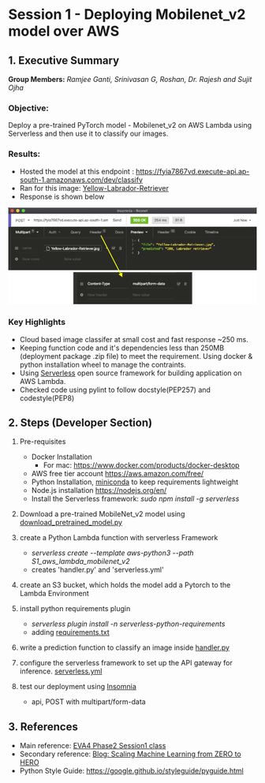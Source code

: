 # Session 1 - Deploying Mobilenet_v2 model over AWS

## 1. Executive Summary
**Group Members:** *Ramjee Ganti, Srinivasan G, Roshan, Dr. Rajesh and Sujit Ojha* 

### **Objective**:

Deploy a pre-trained PyTorch model - Mobilenet_v2 on AWS Lambda using Serverless and then use it to classify our images. 

### **Results**:

- Hosted the model at this endpoint : https://fyia7867vd.execute-api.ap-south-1.amazonaws.com/dev/classify
- Ran for this image: [Yellow-Labrador-Retriever](data/Yellow-Labrador-Retriever.jpg)
- Response is shown below 
<img src=api_response_insomnia_snapshots.png>


### **Key Highlights**
- Cloud based image classifer at small cost and fast response ~250 ms.
- Keeping function code and it's dependencies less than 250MB (deployment package .zip file) to meet the requirement. Using docker & python installation wheel to manage the contraints.
- Using [Serverless](https://www.serverless.com/) open source framework for building application on AWS Lambda.
- Checked code using pylint to follow docstyle(PEP257) and codestyle(PEP8)



## 2. Steps (Developer Section)
1. Pre-requisites
    - Docker Installation 
        - For mac: https://www.docker.com/products/docker-desktop
    - AWS free tier account https://aws.amazon.com/free/
    - Python Installation, [miniconda](https://docs.conda.io/en/latest/miniconda.html) to keep requirements lightweight
    - Node.js installation https://nodejs.org/en/
    - Install the Serverless framework: *sudo npm install -g serverless*

2. Download a pre-trained MobileNet_v2 model using [download_pretrained_model.py](download_pretrained_model.py)
3. create a Python Lambda function with serverless Framework
    - *serverless create --template aws-python3 --path S1_aws_lambda_mobilenet_v2*
    - creates 'handler.py' and 'serverless.yml'
4. create an S3 bucket, which holds the model
add a Pytorch to the Lambda Environment 
5. install python requirements plugin
    - *serverless plugin install -n serverless-python-requirements*
    - adding [requirements.txt](requirements.txt)
6. write a prediction function to classify an image inside [handler.py](handler.py)
6. configure the serverless framework to set up the API gateway for inference. [serverless.yml](serverless.yml)
7. test our deployment using [Insomnia](https://insomnia.rest/download/)
    - api, POST with multipart/form-data

## 3. References
- Main reference: [EVA4 Phase2 Session1 class](https://theschoolof.ai/)
- Secondary reference: [Blog: Scaling Machine Learning from ZERO to HERO](https://towardsdatascience.com/scaling-machine-learning-from-zero-to-hero-d63796442526)
- Python Style Guide: https://google.github.io/styleguide/pyguide.html